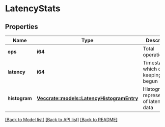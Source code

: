 # LatencyStats

## Properties

Name | Type | Description | Notes
------------ | ------------- | ------------- | -------------
**ops** | **i64** | Total operations | 
**latency** | **i64** | Timestamp at which data keeping begun | 
**histogram** | [**Vec<crate::models::LatencyHistogramEntry>**](LatencyHistogramEntry.md) | Histogram representation of latency data | 

[[Back to Model list]](../README.md#documentation-for-models) [[Back to API list]](../README.md#documentation-for-api-endpoints) [[Back to README]](../README.md)


